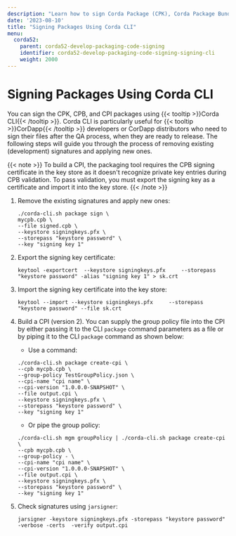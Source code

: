 ```yaml
---
description: "Learn how to sign Corda Package (CPK), Corda Package Bundle (CPB), and Corda Package Installer (CPI) files using the Corda CLI."
date: '2023-08-10'
title: "Signing Packages Using Corda CLI"
menu:
  corda52:
    parent: corda52-develop-packaging-code-signing
    identifier: corda52-develop-packaging-code-signing-signing-cli
    weight: 2000
---
```


# Signing Packages Using Corda CLI

You can sign the CPK, CPB, and CPI packages using {{< tooltip >}}Corda CLI{{< /tooltip >}}. Corda CLI is particularly useful for {{< tooltip >}}CorDapp{{< /tooltip >}} developers or CorDapp distributors
who need to sign their files after the QA process, when they are ready to release.
The following steps will guide you through the process of removing existing (development) signatures and applying new ones.

{{< note >}}
To build a CPI, the packaging tool requires the CPB signing certificate in the key store as it doesn't recognize private key entries during CPB validation. To pass validation, you must export the signing key as a certificate and import it into the key store.
{{< /note >}}

1. Remove the existing signatures and apply new ones:
   ```shell
   ./corda-cli.sh package sign \
   mycpb.cpb \
   --file signed.cpb \
   --keystore signingkeys.pfx \
   --storepass "keystore password" \
   --key "signing key 1"
   ```

2. Export the signing key certificate:
   ```shell
   keytool -exportcert  --keystore signingkeys.pfx     --storepass "keystore password" -alias "signing key 1" > sk.crt
   ```

3. Import the signing key certificate into the key store:
   ```shell
   keytool --import --keystore signingkeys.pfx     --storepass "keystore password" --file sk.crt
   ```

4. Build a CPI (version 2).
   You can supply the group policy file into the CPI by either passing it to the CLI `package` command parameters as a file
   or by piping it to the CLI `package` command as shown below:

   * Use a command:
   ```shell
   ./corda-cli.sh package create-cpi \
   --cpb mycpb.cpb \
   --group-policy TestGroupPolicy.json \
   --cpi-name "cpi name" \
   --cpi-version "1.0.0.0-SNAPSHOT" \
   --file output.cpi \
   --keystore signingkeys.pfx \
   --storepass "keystore password" \
   --key "signing key 1"
   ```

   * Or pipe the group policy:
   ```shell
   ./corda-cli.sh mgm groupPolicy | ./corda-cli.sh package create-cpi \
   --cpb mycpb.cpb \
   --group-policy - \
   --cpi-name "cpi name" \
   --cpi-version "1.0.0.0-SNAPSHOT" \
   --file output.cpi \
   --keystore signingkeys.pfx \
   --storepass "keystore password" \
   --key "signing key 1"
   ```

5. Check signatures using `jarsigner`:
   ```shell
   jarsigner -keystore signingkeys.pfx -storepass "keystore password" -verbose -certs  -verify output.cpi
   ```

